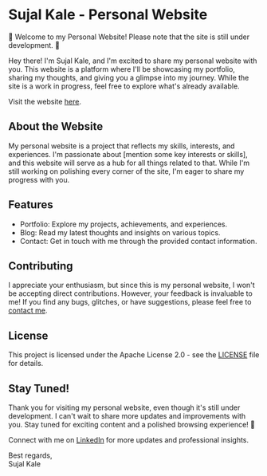 <!DOCTYPE html>
<html lang="en">
<head>
    <meta charset="UTF-8">
    <meta name="viewport" content="width=device-width, initial-scale=1.0">
       
</head>
<body>
    <div class="header">
        <h1>Sujal Kale - Personal Website</h1>
    </div>
    <div class="content">
        <p class="under-development">🚀 Welcome to my Personal Website! Please note that the site is still under development. 🚧</p>
        <p>Hey there! I'm Sujal Kale, and I'm excited to share my personal website with you. This website is a platform where I'll be showcasing my portfolio, sharing my thoughts, and giving you a glimpse into my journey. While the site is a work in progress, feel free to explore what's already available.</p>
        <p>Visit the website <a href="https://sujalkale.co">here</a>.</p>
        <h2>About the Website</h2>
        <p>My personal website is a project that reflects my skills, interests, and experiences. I'm passionate about [mention some key interests or skills], and this website will serve as a hub for all things related to that. While I'm still working on polishing every corner of the site, I'm eager to share my progress with you.</p>
        <h2>Features</h2>
        <ul>
            <li>Portfolio: Explore my projects, achievements, and experiences.</li>
            <li>Blog: Read my latest thoughts and insights on various topics.</li>
            <li>Contact: Get in touch with me through the provided contact information.</li>
        </ul>
        <h2>Contributing</h2>
        <p>I appreciate your enthusiasm, but since this is my personal website, I won't be accepting direct contributions. However, your feedback is invaluable to me! If you find any bugs, glitches, or have suggestions, please feel free to <a href="https://www.linkedin.com/in/sujalkale">contact me</a>.</p>
        <h2>License</h2>
        <p>This project is licensed under the Apache License 2.0 - see the <a href="LICENSE">LICENSE</a> file for details.</p>
        <h2>Stay Tuned!</h2>
        <p>Thank you for visiting my personal website, even though it's still under development. I can't wait to share more updates and improvements with you. Stay tuned for exciting content and a polished browsing experience! 🎉</p>
        <p>Connect with me on <a href="https://www.linkedin.com/in/sujalkale">LinkedIn</a> for more updates and professional insights.</p>
        <p>Best regards,<br>Sujal Kale</p>
    </div>
</body>
</html>
